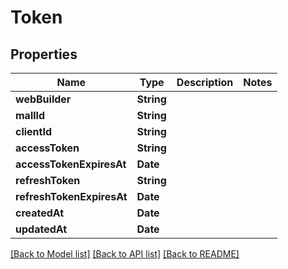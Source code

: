 # Token

## Properties
Name | Type | Description | Notes
------------ | ------------- | ------------- | -------------
**webBuilder** | **String** |  | 
**mallId** | **String** |  | 
**clientId** | **String** |  | 
**accessToken** | **String** |  | 
**accessTokenExpiresAt** | **Date** |  | 
**refreshToken** | **String** |  | 
**refreshTokenExpiresAt** | **Date** |  | 
**createdAt** | **Date** |  | 
**updatedAt** | **Date** |  | 

[[Back to Model list]](../README.md#documentation-for-models) [[Back to API list]](../README.md#documentation-for-api-endpoints) [[Back to README]](../README.md)


